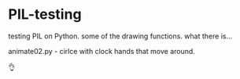 # PIL-testing
testing PIL on Python. some of the drawing functions.  what there is...


animate02.py - cirlce with clock hands that move around.



👌
